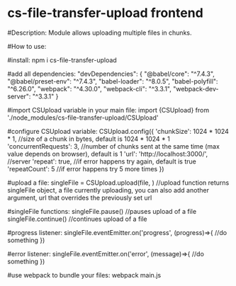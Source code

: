 # cs-file-transfer-upload frontend

#Description:
Module allows uploading multiple files in chunks.

#How to use:

#install:
npm i cs-file-transfer-upload

#add all dependencies:
"devDependencies": {
    "@babel/core": "^7.4.3",
    "@babel/preset-env": "^7.4.3",
    "babel-loader": "^8.0.5",
    "babel-polyfill": "^6.26.0",
    "webpack": "^4.30.0",
    "webpack-cli": "^3.3.1",
    "webpack-dev-server": "^3.3.1"
}

#import CSUpload variable in your main file:
import {CSUpload} from './node_modules/cs-file-transfer-upload/CSUpload'


#configure CSUpload variable:
CSUpload.config({
    'chunkSize': 1024 * 1024 * 1,	//size of a chunk in bytes, default is 1024 * 1024 * 1
    'concurrentRequests': 3,	//number of chunks sent at the same time (max value depends on browser), default is 1
    'url': 'http://localhost:3000/',	//server
    'repeat': true,	//if error happens try again, default is true
    'repeatCount': 5	//if error happens try 5 more times
})

#upload a file:
singleFile = CSUpload.upload(file, )	//upload function returns singleFile object, a file currently uploading, you can also add another argument, url that overrides the previously set url

#singleFile functions:
singleFile.pause()	//pauses upload of a file
singleFile.continue()	//continues upload of a file

#progress listener:
singleFile.eventEmitter.on('progress', (progress)=>{
	//do something
})

#error listener:
singleFile.eventEmitter.on('error', (message)=>{
      //do something
})

#use webpack to bundle your files:
webpack main.js
